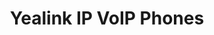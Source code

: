 ---
title: Yealink IP VoIP Phones
keywords: 
    - Yealink T40P integration
    - Yealink T42G integration
    - Yealink T46G integration
    - Yealink T48P integration
    - Yealink IP Desktop Phones 
description: How to integrate Yealink IP endpoints in mobydick, including the T40P, T42G, T46G and T48G
url:  /endpoints/yealink-ip-telephones/
linkde:
prev: /endpoints/snom-ip-telephones/
next: /endpoints/auerswald-ip-telephones/
weight: 42
toc: true
draft: true
---